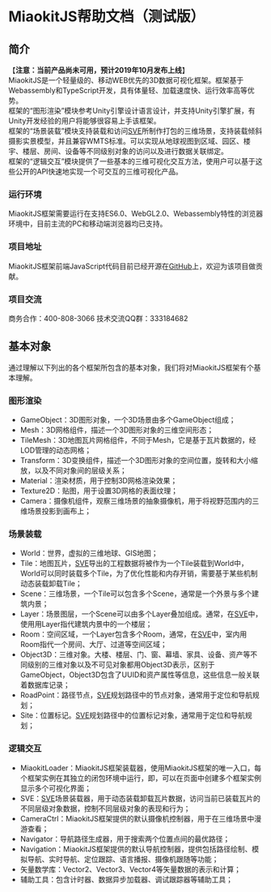 # MiaokitJS帮助文档（测试版）
  
## 简介
【__注意：当前产品尚未可用，预计2019年10月发布上线__】  
MiaokitJS是一个轻量级的、移动WEB优先的3D数据可视化框架。框架基于Webassembly和TypeScript开发，具有体量轻、加载速度快、运行效率高等优势。  
框架的“图形渲染”模块参考Unity引擎设计语言设计，并支持Unity引擎扩展，有Unity开发经验的用户将能够很容易上手该框架。  
框架的“场景装载”模块支持装载和访问[SVE](http://sve.yongtoc.com/)所制作打包的三维场景，支持装载倾斜摄影实景模型，并且兼容WMTS标准。可以实现从地球视图到区域、园区、楼宇、楼层、房间、设备等不同级别对象的访问以及进行数据关联绑定。  
框架的“逻辑交互”模块提供了一些基本的三维可视化交互方法，使用户可以基于这些公开的API快速地实现一个可交互的三维可视化产品。
  
### 运行环境
MiaokitJS框架需要运行在支持ES6.0、WebGL2.0、Webassembly特性的浏览器环境中，目前主流的PC和移动端浏览器均已支持。
  
### 项目地址
MiaokitJS框架前端JavaScript代码目前已经开源在[GitHub](https://github.com/YONGTOC/MiaokitJS)上，欢迎为该项目做贡献。
  
### 项目交流
商务合作：400-808-3066 
技术交流QQ群：333184682
  
## 基本对象
通过理解以下列出的各个框架所包含的基本对象，我们将对MiaokitJS框架有个基本理解。  
  
### 图形渲染
- GameObject：3D图形对象，一个3D场景由多个GameObject组成；
- Mesh：3D网格组件，描述一个3D图形对象的三维空间形态；
- TileMesh：3D地图瓦片网格组件，不同于Mesh，它是基于瓦片数据的，经LOD管理的动态网格；
- Transform：3D变换组件，描述一个3D图形对象的空间位置，旋转和大小缩放，以及不同对象间的层级关系；
- Material：渲染材质，用于控制3D网格渲染效果；
- Texture2D：贴图，用于设置3D网格的表面纹理；
- Camera：摄像机组件，观察三维场景的抽象摄像机，用于将视野范围内的三维场景投影到画布上；
  
### 场景装载
- World：世界，虚拟的三维地球、GIS地图；
- Tile：地图瓦片，[SVE](http://sve.yongtoc.com/)导出的工程数据将被作为一个Tile装载到World中，World可以同时装载多个Tile，为了优化性能和内存开销，需要基于某些机制动态装载卸载Tile；
- Scene：三维场景，一个Tile可以包含多个Scene，通常是一个外景与多个建筑内景；
- Layer：场景图层，一个Scene可以由多个Layer叠加组成。通常，在[SVE](http://sve.yongtoc.com/)中，使用用Layer指代建筑内景中的一个楼层；
- Room：空间区域，一个Layer包含多个Room，通常，在[SVE](http://sve.yongtoc.com/)中，室内用Room指代一个房间、大厅、过道等空间区域；
- Object3D：三维对象。大楼、楼层、门、窗、幕墙、家具、设备、资产等不同级别的三维对象以及不可见对象都用Object3D表示，区别于GameObject，Object3D包含了UUID和资产属性等信息，这些信息一般关联着数据库记录；
- RoadPoint：路径节点，[SVE](http://sve.yongtoc.com/)规划路径中的节点对象，通常用于定位和导航规划；
- Site：位置标记。[SVE](http://sve.yongtoc.com/)规划路径中的位置标记对象，通常用于定位和导航规划；
  
### 逻辑交互
- MiaokitLoader：MiaokitJS框架装载器，使用MiaokitJS框架的唯一入口，每个框架实例在其独立的闭包环境中运行，即，可以在页面中创建多个框架实例显示多个可视化界面；
- SVE：[SVE](http://sve.yongtoc.com/)场景装载器，用于动态装载卸载瓦片数据，访问当前已装载瓦片的不同层级对象数据，控制不同层级对象的表现和行为；
- CameraCtrl：MiaokitJS框架提供的默认摄像机控制器，用于在三维场景中漫游查看；
- Navigator：导航路径生成器，用于搜索两个位置点间的最优路径；
- Navigation：MiaokitJS框架提供的默认导航控制器，提供包括路径绘制、模拟导航、实时导航、定位跟踪、语言播报、摄像机跟随等功能；
- 矢量数学库：Vector2、Vector3、Vector4等矢量数据的表示和计算；
- 辅助工具：包含计时器、数据异步加载器、调试跟踪器等辅助工具；